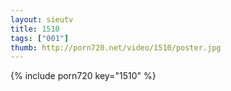 ```yaml
--- 
layout: sieutv
title: 1510
tags: ["001"]
thumb: http://porn720.net/video/1510/poster.jpg
---
```

{% include porn720 key="1510" %} 
